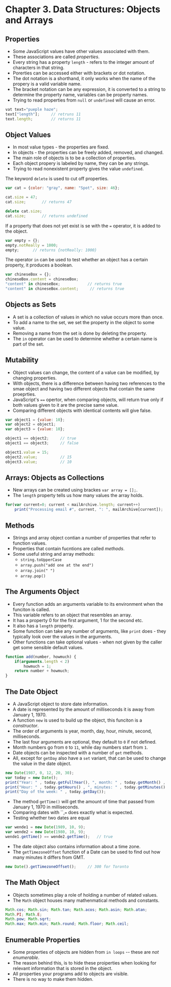 # Chapter 3. Data Structures: Objects and Arrays

## Properties
- Some JavaScript values have other values associated with them.
- These associations are called _properties_.
- Every string has a property `length` - refers to the integer amount of characters in that string.
- Porerties can be accessed either with brackets or dot notation.
- The dot notation is a shorthand, it only works when the name of the propery is a valid variable name.
- The bracket notation can be any expression, it is converted to a string to determine the property name, variables can be property names.
- Trying to read properties from `null` or `undefined` will cause an error.

```javascript
vat text="pueple haze";
text["length"];     // retruns 11
text.length;        // returns 11
```

## Object Values
- In most value types - the properties are fixed.
- In objects - the properties can be freely added, removed, and changed.
- The main role of objects is to be a collection of properties.
- Each object propery is labeled by name, they can be any strings.
- Trying to read nonexistent property gives the value `undefined`.

The keyword `delete` is used to cut off properties.
```javascript
var cat = {color: "gray", name: "Spot", size: 46};

cat.size = 47;
cat.size;       // returns 47

delete cat.size;
cat.size;       // returns undefined
```

If a property that does not yet exist is se with the `=` operator, it is added to the object.
```javascript
var empty = {};
empty.notReally = 1000;
empty;      // returns {notReally: 1000}
```

The operator `in` can be used to test whether an object has a certain property, it produces a boolean.
```javascript
var chineseBox = {};
chineseBox.content = chineseBox;
"content" in chineseBox;            // returns true
"content" in chineseBox.content;     // returns true
```

## Objects as Sets
- A set is a collection of values in which no value occurs more than once.
- To add a name to the set, we set the property in the object to some value.
- Removing a name from the set is done by deleting the property.
- The `in` operator can be used to determine whether a certain name is part of the set.

## Mutability
- Object values can change, the content of a value can be modified, by changing properties.
- With objects, there is a difference between having two references to the smae object and having two different objects that contain the same proeprties.
- JavaScript's `==` opertor, when comparing objects, will return true only if both values given to it are the precise same value.
- Comparing different objects with identical contents will give false.

```javascript
var object1 = {value: 10};
var object2 = object1;
var object3 = {value: 10};

object1 == object2;     // true
object1 == object3;     // false

object1.value = 15;
object2.value;          // 15
object3.value;          // 10
```

## Arrays: Objects as Collections
- New arrays can be created using brackes `var array = [];`.
- The `length` property tells us how many values the array holds.

```javascript
for(var current=0; current < mailArchive.length; current++)
    print("Processing email #", current, ": ", mailArchive[current]);
```

## Methods
- Strings and array object contian a number of properties that refer to function values.
- Properties that contain fucntions are called _methods_.
- Some useful string and array methods:
    - `string.toUpperCase`
    - `array.push("add one at the end")`
    - `array.join(" ")`
    - `array.pop()`

## The Arguments Object
- Every function adds an arguments variable to its environment when the funciton is called.
- This variable refers to an object that resembles an array.
- It has a property 0 for the first argument, 1 for the second etc.
- It also has a `length` property.
- Some function can take any number of arguments, like `print` does - they typically look over the values in the arguments.
- Other functions can take optional values - when not given by the caller get some sensible default values.

```javascript
function add(number, howmuch) {
    if(arguments.length < 2)
        howmuch = 1;
    return number + howmuch;
}
```

## The Date Object
- A JavaScript object to store date information.
- A date is represented by the amount of milliseconds it is away from January 1, 1970.
- A function `new` is used to build up the object, this funciton is a _constructor_.
- The order of arguments is year, month, day, hour, minute, second, milliseconds. 
- The last four arguments are optional, they default to `0` if not defined.
- Month numbers go from `0` to `11`, while day numbers start from `1`.
- Date objects can be inspected with a number of `get` methods.
- All, except for `getDay` also have a `set` variant, that can be used to change the value in the date object.

```javascript
new Date(1987, 0, 12, 20, 30);
var today = new Date();
print("Year: " , today.getFullYear(), ", month: " , today.getMonth() , ", day: " , today.getDate());
print("Hour: " , today.getHours() , ", minutes: " , today.getMinutes() , ", seconds: " , today.getSeconds());
print("Day of the week: " , today.getDay());
```

- The method `getTime()` will get the amount of time that passed from January 1, 1970 in milliseconds.
- Comparing dates with ``,`=` does exactly what is expected.
- Testing whether two dates are equal

```javascript
var wende1 = new Date(1989, 10, 9);
var wende2 = new Date(1980, 10, 9);
wende1.getTime() == wende2.getTime();   // true
```

- The date object also contains information about a time zone.
- The `getTimezoneOffset` function of a Date can be used to find out how many minutes it differs from GMT.

```javascript
new Date().getTimezoneOffset();     // 300 for Toronto
```

## The Math Object
- Objects sometimes play a role of holding a number of related values.
- The `Math` object houses many mathenmatical methods and constants.

```javascript
Math.cos; Math.sin; Math.tan; Math.acos; Math.asin; Math.atan;
Math.PI; Math.E;
Math.pow; Math.sqrt;
Math.max; Math.min; Math.round; Math.floor; Math.ceil;
```

## Enumerable Properties
- Some properties of objects are hidden from `in loops` -- these are _not enumerable_.
- The reason behind this, is to hide these proiperties when looking for relevant information that is stored in the object.
- All properties your programs add to objects are visible.
- There is no way to make them hidden.